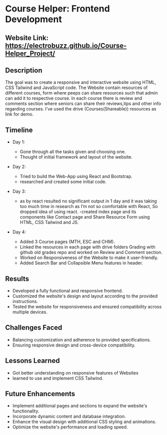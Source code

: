 # Course Helper: Frontend Development 


## Website Link: https://electrobuzz.github.io/Course-Helper_Project/

## Description
The goal was to create a responsive and interactive website using HTML, CSS Tailwind and JavaScript code. The Website contain resources of different courses, form where peeps can share resources such that admin can add it to respective course. In each course there is review and comments section where seniors can share their reviews,tips and other info regarding courses. I’ve used the drive (Courses(Shareable)) resources as link for demo.

## Timeline
- Day 1: 
  - Gone through all the tasks given and choosing one.
  - Thought of initial framework and layout of the website.

- Day 2: 
  - Tried to build the Web-App using React and Bootstrap.
  - researched and created some initial code.

- Day 3:
  - as by react resulted no significant output in 1 day and it was taking too much time in research as I’m not so comfortable with React, So dropped idea of using react.
  -created index page and its components like Contact page and Share Resource Form using HTML, CSS Tailwind and JS.

- Day 4:
  - Added 3 Course pages (MTH, ESC and CHM). 
  - Linked
     the resources in each page with drive folders
     Grading with github old grades repo
     and worked on Review and Comment section.
  - Worked on Responsiveness of the Website to make it user-friendly.
  - Added Search Bar and Collapsible Menu features in header. 

## Results
- Developed a fully functional and responsive frontend.
- Customized the website's design and layout according to the provided instructions.
- Tested the website for responsiveness and ensured compatibility across multiple devices.

## Challenges Faced
- Balancing customization and adherence to provided specifications.
- Ensuring responsive design and cross-device compatibility.

## Lessons Learned
- Got better understanding on responsive features of Websites
- learned to use and implement CSS Tailwind.

## Future Enhancements
- Implement additional pages and sections to expand the website's functionality.
- Incorporate dynamic content and database integration.
- Enhance the visual design with additional CSS styling and animations.
- Optimize the website's performance and loading speed.

